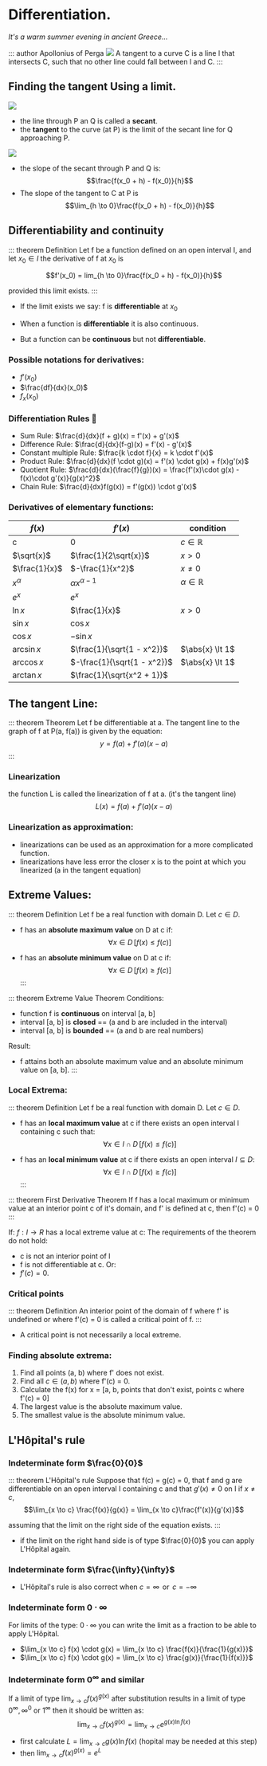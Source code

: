 # Differentiation.
*It's a warm summer evening in ancient Greece...*

::: author Apollonius of Perga
<img src="./aperga.jpeg" class="avatar" />
A tangent to a curve C is a line l that intersects C, such that
no other line could fall between l and C.
:::

## Finding the tangent Using a limit.

<img src="./tang.png" />

+ the line through P an Q is called a **secant**.
+ the **tangent** to the curve (at P) is the limit of the secant line for Q approaching P.

<img src="./slope.png" />

+ the slope of the secant through P and Q is:
$$\frac{f(x_0 + h) - f(x_0)}{h}$$
+ The slope of the tangent to C at P is
$$\lim_{h \to 0}\frac{f(x_0 + h) - f(x_0)}{h}$$

## Differentiability and continuity

::: theorem Definition
Let f be a function defined on an open interval I, and let $x_0 \in I$ the derivative of f at $x_0$ is 

$$f'(x_0) = lim_{h \to 0}\frac{f(x_0 + h) - f(x_0)}{h}$$

provided this limit exists.
:::

+ If the limit exists we say: f is **differentiable** at $x_0$

+ When a function is **differentiable** it is also continuous.
+ But a function can be **continuous** but not **differentiable**.

### Possible notations for derivatives:

+ $f'(x_0)$
+ $\frac{df}{dx}(x_0)$
+ $f_x(x_0)$

### Differentiation Rules :scroll:
+ Sum Rule: $\frac{d}{dx}(f + g)(x) = f'(x) + g'(x)$
+ Difference Rule: $\frac{d}{dx}(f-g)(x) = f'(x) - g'(x)$
+ Constant multiple Rule: $\frac{k \cdot f}{x} = k \cdot f'(x)$
+ Product Rule: $\frac{d}{dx}(f \cdot g)(x) = f'(x) \cdot g(x) + f(x)g'(x)$
+ Quotient Rule: $\frac{d}{dx}(\frac{f}{g})(x) = \frac{f'(x)\cdot g(x) - f(x)\cdot g'(x)}{g(x)^2}$
+ Chain Rule: $\frac{d}{dx}f(g(x)) = f'(g(x)) \cdot g'(x)$

### Derivatives of elementary functions:

|$f(x)$| $f'(x)$ | condition |
| ---- | ------- | --------  |
| c    |    0    | $c \in \mathbb{R}$ |
| $\sqrt{x}$ | $\frac{1}{2\sqrt{x}}$ | $x \gt 0$ |
| $\frac{1}{x}$ | $-\frac{1}{x^2}$ | $x \neq 0$ |
| $x^\alpha$ | $\alpha x^{\alpha - 1}$ |  $\alpha \in \mathbb{R}$ |
| $e^x$ | $e^x$| |
| $\ln x$ | $\frac{1}{x}$ | $x \gt 0$ |
| $\sin x$ | $\cos x$ | |
| $\cos x$ | $-\sin x$ | |
| $\arcsin x$ | $\frac{1}{\sqrt{1 - x^2}}$ | $\abs{x} \lt 1$ |
| $\arccos x$ | $-\frac{1}{\sqrt{1 - x^2}}$ | $\abs{x} \lt 1$ |
| $\arctan x$ | $\frac{1}{\sqrt{x^2 + 1}}$ | |

## The tangent Line:
::: theorem Theorem
Let f be differentiable at a. The tangent line to the graph of f at P(a, f(a)) is given by the equation:
$$y = f(a) + f'(a)(x-a)$$
:::

### Linearization
the function L is called the linearization of f at a. (it's the tangent line)
$$L(x) = f(a) + f'(a)(x-a)$$

### Linearization as approximation:
+ linearizations can be used as an approximation for a more complicated function.
+ linearizations have less error the closer x is to the point at which you linearized (a in the tangent equation)

## Extreme Values:

::: theorem Definition
Let f be a real function with domain D. Let $c \in D$.
+ f has an **absolute maximum value** on D at c if:
$$\forall x \in D \,[f(x) \le f(c)]$$

+ f has an **absolute minimum value** on D at c if:
$$\forall x \in D \,[f(x) \ge f(c)]$$
:::

::: theorem Extreme Value Theorem
Conditions:
+ function f is **continuous** on interval [a, b]
+ interval [a, b] is **closed** == (a and b are included in the interval)
+ interval [a, b] is **bounded** == (a and b are real numbers)

Result:
+ f attains both an absolute maximum value and
an absolute minimum value on [a, b].
:::

### Local Extrema:

::: theorem Definition
Let f be a real function with domain D. Let $c \in D$.
+ f has an **local maximum value** at c if there exists an open interval I containing c such that:
$$\forall x \in I \cap D \,[f(x) \le f(c)]$$

+ f has an **local minimum value** at c if there exists an open interval $I \subseteq D$:
$$\forall x \in I \cap D \,[f(x) \ge f(c)]$$
:::

::: theorem First Derivative Theorem
If f has a local maximum or minimum value at an interior point c of it's domain,
and f' is defined at c, then f'(c) = 0
:::

If: $f: I \to R$ has a local extreme value at c:
The requirements of the theorem do not hold:
+ c is not an interior point of I
+ f is not differentiable at c.
Or:
+ $f'(c) = 0$.

### Critical points
::: theorem Definition
An interior point of the domain of f where f' is undefined or where
f'(c) = 0 is called a critical point of f.
:::

+ A critical point is not necessarily a local extreme.

### Finding absolute extrema:
1. Find all points (a, b) where f' does not exist.
2. Find all $c \in (a, b)$ where f'(c) = 0.
3. Calculate the f(x) for x = [a, b, points that don't exist, points c where f'(c) = 0]
4. The largest value is the absolute maximum value.
5. The smallest value is the absolute minimum value.

## L'Hôpital's rule

### Indeterminate form $\frac{0}{0}$
::: theorem L'Hôpital's rule
Suppose that f(c) = g(c) = 0, that f and g are differentiable on an open interval
I containing c and that $g'(x) \neq 0$ on I if $x \neq c$,
$$\lim_{x \to c} \frac{f(x)}{g(x)} = \lim_{x \to c}\frac{f'(x)}{g'(x)}$$

assuming that the limit on the right side of the equation exists.
:::
+ if the limit on the right hand side is of type $\frac{0}{0}$ you can apply L'Hôpital again.

### Indeterminate form $\frac{\infty}{\infty}$
+ L'Hôpital's rule is also correct when $c = \infty \, \text{ or } \, c = - \infty$


### Indeterminate form $0 \cdot \infty$
For limits of the type: $0 \cdot \infty$ you can write the limit as a fraction to be able to apply L'Hôpital.

+ $\lim_{x \to c} f(x) \cdot g(x) = \lim_{x \to c} \frac{f(x)}{\frac{1}{g(x)}}$
+ $\lim_{x \to c} f(x) \cdot g(x) = \lim_{x \to c} \frac{g(x)}{\frac{1}{f(x)}}$

### Indeterminate form $0^{\infty}$ and similar
If a limit of type $\lim_{x \to c} f(x)^{g(x)}$ after substitution results in a limit of type $0^{\infty}, \infty^0 \text{ or } 1^{\infty}$ then it should be written as:
$$\lim_{x \to c} f(x)^{g(x)} = \lim_{x \to c} e^{g(x) \ln f(x)}$$

+ first calculate $L = \lim_{x \to c}g(x) \ln f(x)$ (hopital may be needed at this step)
+ then $\lim_{x \to c} f(x)^{g(x)} = e^L$
